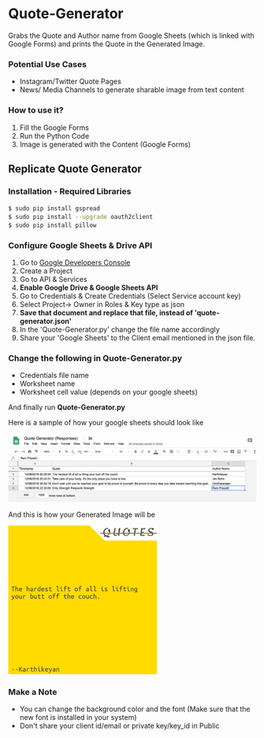 # Quote-Generator

Grabs the Quote and Author name from Google Sheets (which is linked with Google Forms) and prints the Quote in the Generated Image.

### Potential Use Cases

  - Instagram/Twitter Quote Pages
  - News/ Media Channels to generate sharable image from text content


### How to use it?

  1. Fill the Google Forms 
  2. Run the Python Code 
  3. Image is generated with the Content (Google Forms)

## Replicate Quote Generator
### Installation - Required Libraries
```sh
$ sudo pip install gspread
$ sudo pip install --upgrade oauth2client
$ sudo pip install pillow
```

### Configure Google Sheets & Drive API

1. Go to [Google Developers Console](https://www.console.developers.google.com)
2. Create a Project
3. Go to API & Services 
4. **Enable Google Drive & Google Sheets API**
5. Go to Credentials & Create Credentials (Select Service account key)
6. Select Project-> Owner in Roles & Key type as json
7. **Save that document and replace that file, instead of 'quote-generator.json'**
8. In the 'Quote-Generator.py' change the file name accordingly
9. Share your 'Google Sheets' to the Client email mentioned in the json file.

### Change the following in Quote-Generator.py

* Credentials file name
* Worksheet name
* Worksheet cell value (depends on your google sheets)

And finally run **Quote-Generator.py**

Here is a sample of how your google sheets should look like

![](https://github.com/ikram-shah/Quote-Generator/blob/master/SampleScreentshot-Google_Forms.png)

And this is how your Generated Image will be
 
 <img src="https://github.com/ikram-shah/Quote-Generator/blob/master/Sample-Generated_Quote.png" width="60%">

### Make a Note

* You can change the background color and the font (Make sure that the new font is installed in your system)
* Don't share your client id/email or private key/key_id in Public
 
